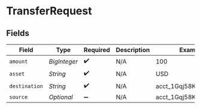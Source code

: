 # TransferRequest


## Fields

| Field                 | Type                  | Required              | Description           | Example               |
| --------------------- | --------------------- | --------------------- | --------------------- | --------------------- |
| `amount`              | *BigInteger*          | :heavy_check_mark:    | N/A                   | 100                   |
| `asset`               | *String*              | :heavy_check_mark:    | N/A                   | USD                   |
| `destination`         | *String*              | :heavy_check_mark:    | N/A                   | acct_1Gqj58KZcSIg2N2q |
| `source`              | *Optional<String>*    | :heavy_minus_sign:    | N/A                   | acct_1Gqj58KZcSIg2N2q |